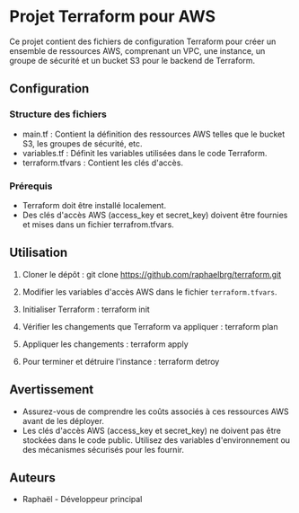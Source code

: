 # Projet Terraform pour AWS

Ce projet contient des fichiers de configuration Terraform pour créer un ensemble de ressources AWS, comprenant un VPC, une instance, un groupe de sécurité et un bucket S3 pour le backend de Terraform.

## Configuration

### Structure des fichiers

- main.tf : Contient la définition des ressources AWS telles que le bucket S3, les groupes de sécurité, etc.
- variables.tf : Définit les variables utilisées dans le code Terraform.
- terraform.tfvars : Contient les clés d'accès.
  
### Prérequis

- Terraform doit être installé localement.
- Des clés d'accès AWS (access_key et secret_key) doivent être fournies et mises dans un fichier terrafrom.tfvars.

## Utilisation

1. Cloner le dépôt : git clone https://github.com/raphaelbrg/terraform.git

2. Modifier les variables d'accès AWS dans le fichier `terraform.tfvars`.

3. Initialiser Terraform : terraform init

4. Vérifier les changements que Terraform va appliquer : terraform plan

5. Appliquer les changements : terraform apply

6. Pour terminer et détruire l'instance : terraform detroy

## Avertissement

- Assurez-vous de comprendre les coûts associés à ces ressources AWS avant de les déployer.
- Les clés d'accès AWS (access_key et secret_key) ne doivent pas être stockées dans le code public. Utilisez des variables d'environnement ou des mécanismes sécurisés pour les fournir.

## Auteurs

- Raphaël - Développeur principal
